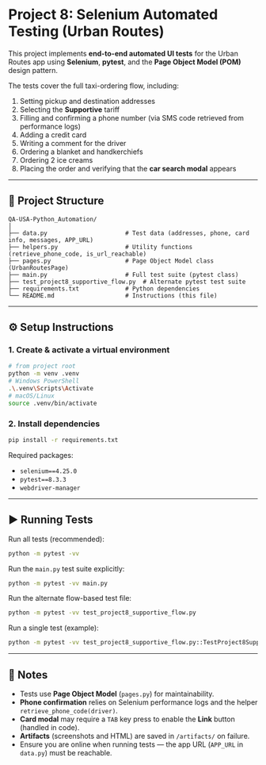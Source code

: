 # Project 8: Selenium Automated Testing (Urban Routes)

This project implements **end-to-end automated UI tests** for the Urban Routes app using **Selenium**, **pytest**, and the **Page Object Model (POM)** design pattern.  

The tests cover the full taxi-ordering flow, including:

1. Setting pickup and destination addresses  
2. Selecting the **Supportive** tariff  
3. Filling and confirming a phone number (via SMS code retrieved from performance logs)  
4. Adding a credit card  
5. Writing a comment for the driver  
6. Ordering a blanket and handkerchiefs  
7. Ordering 2 ice creams  
8. Placing the order and verifying that the **car search modal** appears  

---

## 📂 Project Structure

```
QA-USA-Python_Automation/
│
├── data.py                      # Test data (addresses, phone, card info, messages, APP_URL)
├── helpers.py                   # Utility functions (retrieve_phone_code, is_url_reachable)
├── pages.py                     # Page Object Model class (UrbanRoutesPage)
├── main.py                      # Full test suite (pytest class)
├── test_project8_supportive_flow.py  # Alternate pytest test suite
├── requirements.txt             # Python dependencies
└── README.md                    # Instructions (this file)
```

---

## ⚙️ Setup Instructions

### 1. Create & activate a virtual environment
```bash
# from project root
python -m venv .venv
# Windows PowerShell
.\.venv\Scripts\Activate
# macOS/Linux
source .venv/bin/activate
```

### 2. Install dependencies
```bash
pip install -r requirements.txt
```

Required packages:
- `selenium==4.25.0`
- `pytest==8.3.3`
- `webdriver-manager`

---

## ▶️ Running Tests

Run all tests (recommended):
```bash
python -m pytest -vv
```

Run the `main.py` test suite explicitly:
```bash
python -m pytest -vv main.py
```

Run the alternate flow-based test file:
```bash
python -m pytest -vv test_project8_supportive_flow.py
```

Run a single test (example):
```bash
python -m pytest -vv test_project8_supportive_flow.py::TestProject8SupportiveFlow::test_03_fill_phone_and_confirm
```

---

## 📝 Notes

- Tests use **Page Object Model** (`pages.py`) for maintainability.  
- **Phone confirmation** relies on Selenium performance logs and the helper `retrieve_phone_code(driver)`.  
- **Card modal** may require a `TAB` key press to enable the **Link** button (handled in code).  
- **Artifacts** (screenshots and HTML) are saved in `/artifacts/` on failure.  
- Ensure you are online when running tests — the app URL (`APP_URL` in `data.py`) must be reachable.  
